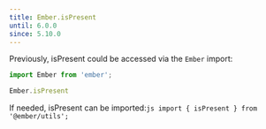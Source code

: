 ```yaml
---
title: Ember.isPresent
until: 6.0.0
since: 5.10.0
---
```



Previously, isPresent could be accessed via the `Ember` import:
```js
import Ember from 'ember';

Ember.isPresent
```

 If needed, isPresent can be imported:```js
import { isPresent } from '@ember/utils';```
